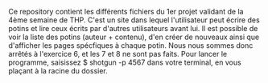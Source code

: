 Ce repository contient les différents fichiers du 1er projet validant de la 4ème semaine de THP. 
C'est un site dans lequel l'utilisateur peut écrire des potins et lire ceux écrits par d'autres utilisateurs avant lui.
Il est possible de voir la liste des potins (auteur + contenu), d'en créer de nouveaux ainsi que d'afficher les pages spécfiques à chaque potin. Nous nous sommes donc arrêtés à l'exercice 6, et les 7 et 8 ne sont pas faits.
Pour lancer le programme, saisissez $ shotgun -p 4567 dans votre terminal, en vous plaçant à la racine du dossier. 
